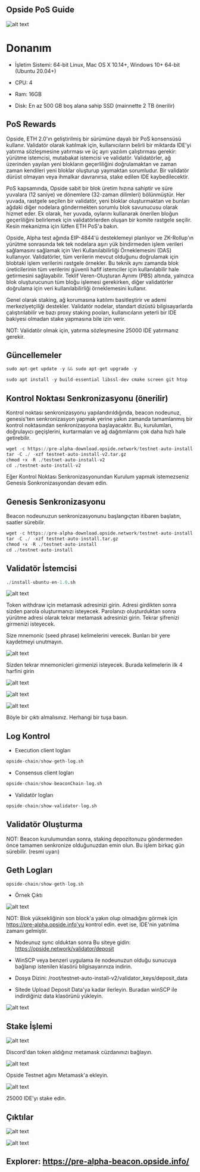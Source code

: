 ## Opside PoS Guide
![alt text](https://i.hizliresim.com/8nzb9w2.jpeg)

# Donanım

- İşletim Sistemi: 64-bit Linux, Mac OS X 10.14+, Windows 10+ 64-bit (Ubuntu 20.04+)

- CPU: 4

- Ram: 16GB

- Disk: En az 500 GB boş alana sahip SSD (mainnette 2 TB önerilir)

## PoS Rewards

Opside, ETH 2.0'ın geliştirilmiş bir sürümüne dayalı bir PoS konsensüsü kullanır. Validatör olarak katılmak için, kullanıcıların belirli bir miktarda IDE'yi yatırma sözleşmesine yatırması ve üç ayrı yazılım çalıştırması gerekir: yürütme istemcisi, mutabakat istemcisi ve validatör. Validatörler, ağ üzerinden yayılan yeni blokların geçerliliğini doğrulamaktan ve zaman zaman kendileri yeni bloklar oluşturup yaymaktan sorumludur. Bir validatör dürüst olmayan veya ihmalkar davranırsa, stake edilen IDE kaybedilecektir.

PoS kapsamında, Opside sabit bir blok üretim hızına sahiptir ve süre yuvalara (12 saniye) ve dönemlere (32-zaman dilimleri) bölünmüştür. Her yuvada, rastgele seçilen bir validatör, yeni bloklar oluşturmaktan ve bunları ağdaki diğer nodelara göndermekten sorumlu blok savunucusu olarak hizmet eder. Ek olarak, her yuvada, oylarını kullanarak önerilen bloğun geçerliliğini belirlemek için validatörlerden oluşan bir komite rastgele seçilir. Kesin mekanizma için lütfen ETH PoS'a bakın.

Opside, Alpha test ağında EIP-4844'ü desteklemeyi planlıyor ve ZK-Rollup'ın yürütme sonrasında tek tek nodelara aşırı yük bindirmeden işlem verileri sağlamasını sağlamak için Veri Kullanılabilirliği Örneklemesini (DAS) kullanıyor. Validatörler, tüm verilerin mevcut olduğunu doğrulamak için blobtaki işlem verilerini rastgele örnekler. Bu teknik aynı zamanda blok üreticilerinin tüm verilerini güvenli hafif istemciler için kullanılabilir hale getirmesini sağlayabilir. Teklif Veren-Oluşturan Ayrımı (PBS) altında, yalnızca blok oluşturucunun tüm bloğu işlemesi gerekirken, diğer validatörler doğrulama için veri kullanılabilirliği örneklemesini kullanır.

Genel olarak staking, ağ korumasına katılımı basitleştirir ve ademi merkeziyetçiliği destekler. Validatör nodelar, standart dizüstü bilgisayarlarda çalıştırılabilir ve bazı proxy staking pooları, kullanıcıların yeterli bir IDE bakiyesi olmadan stake yapmasına bile izin verir.

NOT: Validatör olmak için, yatırma sözleşmesine 25000 IDE yatırmanız gerekir.

## Güncellemeler

```python
sudo apt-get update -y && sudo apt-get upgrade -y
```

```python
sudo apt install -y build-essential libssl-dev cmake screen git htop
```


## Kontrol Noktası Senkronizasyonu (önerilir)

Kontrol noktası senkronizasyonu yapılandırıldığında, beacon nodeunuz, genesis'ten senkronizasyon yapmak yerine yakın zamanda tamamlanmış bir kontrol noktasından senkronizasyona başlayacaktır. Bu, kurulumları, doğrulayıcı geçişlerini, kurtarmaları ve ağ dağıtımlarını çok daha hızlı hale getirebilir.

```python
wget -c https://pre-alpha-download.opside.network/testnet-auto-install-v2.tar.gz 
tar -C ./ -xzf testnet-auto-install-v2.tar.gz
chmod +x -R ./testnet-auto-install-v2
cd ./testnet-auto-install-v2
```
 
Eğer Kontrol Noktası Senkronizasyonundan Kurulum yapmak istemezseniz Genesis Sonkronizasyondan devam edin.


## Genesis Senkronizasyonu

Beacon nodeunuzun senkronizasyonunu başlangıçtan itibaren başlatın, saatler sürebilir.

```python
wget -c https://pre-alpha-download.opside.network/testnet-auto-install.tar.gz 
tar -C ./ -xzf testnet-auto-install.tar.gz
chmod +x -R ./testnet-auto-install
cd ./testnet-auto-install
```

## Validatör İstemcisi

```python
./install-ubuntu-en-1.0.sh
```

![alt text](https://i.hizliresim.com/qmc2vcs.png)


Token withdraw için metamask adresinizi girin. Adresi girdikten sonra sizden parola oluşturmanızı isteyecek.
Parolanızı oluşturduktan sonra yürütme adresi olarak tekrar metamask adresinizi girin. Tekrar şifrenizi girmenizi isteyecek.

Size mnemonic (seed phrase) kelimelerini verecek. Bunları bir yere kaydetmeyi unutmayın. 

![alt text](https://i.hizliresim.com/pyev1a6.png)


Sizden tekrar mnemonicleri girmenizi isteyecek. Burada kelimelerin ilk 4 harfini girin

![alt text](https://i.hizliresim.com/7jml3bo.png)

![alt text](https://i.hizliresim.com/lvjvwxy.png)

![alt text](https://i.hizliresim.com/bsxm3fd.png)


Böyle bir çıktı almalısınız. Herhangi bir tuşa basın.

## Log Kontrol

- Execution client logları

```python
opside-chain/show-geth-log.sh
```

- Consensus client logları

```python
opside-chain/show-beaconChain-log.sh
```

- Validatör logları

```python
opside-chain/show-validator-log.sh
```

## Validatör Oluşturma

NOT: Beacon kurulumundan sonra, staking depozitonuzu göndermeden önce tamamen senkronize olduğunuzdan emin olun. Bu işlem birkaç gün sürebilir. (resmi uyarı)


## Geth Logları

```python
opside-chain/show-geth-log.sh
```

- Örnek Çıktı

![alt text](https://i.hizliresim.com/bdr46ya.png)


NOT: Blok yüksekliğinin son block'a yakın olup olmadığını görmek için https://pre-alpha.opside.info'yu kontrol edin. evet ise, IDE'nin yatırılma zamanı gelmiştir.


- Nodeunuz sync olduktan sonra Bu siteye gidin: https://opside.network/validator/deposit

- WinSCP veya benzeri uygulama ile nodeunuzun olduğu sunucuya bağlanıp istenilen klasörü bilgisayarınıza indirin. 

- Dosya Dizini: /root/testnet-auto-install-v2/validator_keys/deposit_data

- Sitede Upload Deposit Data'ya kadar ilerleyin. Buradan winSCP ile indirdiğiniz data klasörünü yükleyin.

![alt text](https://i.hizliresim.com/74p6s50.png)


## Stake İşlemi


![alt text](https://i.hizliresim.com/f9lwjrc.png)

Discord'dan token aldığınız metamask cüzdanınızı bağlayın.

![alt text](https://i.hizliresim.com/32jskiy.png)

Opside Testnet ağını Metamask'a ekleyin.

![alt text](https://i.hizliresim.com/h6jwupt.png)


25000 IDE'yı stake edin.

## Çıktılar


![alt text](https://i.hizliresim.com/fdrz31b.png)

![alt text](https://i.hizliresim.com/pq9kd95.png)


## Explorer: https://pre-alpha-beacon.opside.info/













































